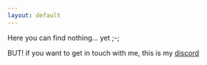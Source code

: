 ```yaml
---
layout: default
---
```


Here you can find nothing... yet ;-;


BUT! if you want to get in touch with me, this is my [discord](https://discord.com/users/729216428829442069)
